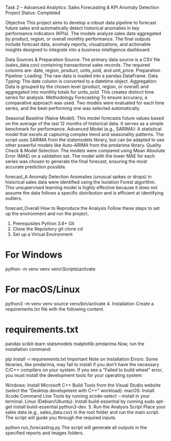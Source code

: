 Task 2 – Advanced Analytics: Sales Forecasting & KPI Anomaly Detection
Project Status: Completed

Objective
This project aims to develop a robust data pipeline to forecast future sales and automatically detect historical anomalies in key performance indicators (KPIs). The models analyze sales data aggregated by product, region, or overall monthly performance. The final outputs include forecast data, anomaly reports, visualizations, and actionable insights designed to integrate into a business intelligence dashboard.

Data Sources & Preparation
Source: The primary data source is a CSV file (sales_data.csv) containing transactional sales records. The required columns are: date, region, product, units_sold, and unit_price.
Preparation Pipeline:
Loading: The raw data is loaded into a pandas DataFrame.
Data Typing: The date column is converted to a datetime object.
Aggregation: Data is grouped by the chosen level (product, region, or overall) and aggregated into monthly totals for units_sold. This creates distinct time series for analysis.
Methodology
Forecasting
To ensure accuracy, a comparative approach was used. Two models were evaluated for each time series, and the best-performing one was selected automatically.

Seasonal Baseline (Naive Model): This model forecasts future values based on the average of the last 12 months of historical data. It serves as a simple benchmark for performance.
Advanced Model (e.g., SARIMA): A statistical model that excels at capturing complex trend and seasonality patterns. The script uses SARIMA from the statsmodels library, but can be adapted to use other powerful models like Auto-ARIMA from the pmdarima library.
Quality Check & Model Selection: The models were compared using Mean Absolute Error (MAE) on a validation set. The model with the lower MAE for each series was chosen to generate the final forecast, ensuring the most accurate prediction possible.

forecast_A
Anomaly Detection
Anomalies (unusual spikes or drops) in historical sales data were identified using the Isolation Forest algorithm. This unsupervised learning model is highly effective because it does not assume the data follows a specific distribution and is efficient at identifying outliers.

forecast_Overall
How to Reproduce the Analysis
Follow these steps to set up the environment and run the project.

1. Prerequisites
Python 3.8+
Git
2. Clone the Repository
git clone <your-github-repo-link>
cd <repository-folder>
3. Set up a Virtual Environment
# For Windows
python -m venv venv
venv\Scripts\activate

# For macOS/Linux
python3 -m venv venv
source venv/bin/activate
4. Installation
Create a requirements.txt file with the following content.

# requirements.txt
pandas
scikit-learn
statsmodels
matplotlib
pmdarima
Now, run the installation command:

pip install -r requirements.txt
Important Note on Installation Errors: Some libraries, like pmdarima, may fail to install if you don't have the necessary C/C++ compilers on your system. If you see a "Failed to build wheel" error, you must install the development tools for your operating system:

Windows: Install Microsoft C++ Build Tools from the Visual Studio website (select the "Desktop development with C++" workload).
macOS: Install Xcode Command Line Tools by running xcode-select --install in your terminal.
Linux (Debian/Ubuntu): Install build-essential by running sudo apt-get install build-essential python3-dev.
5. Run the Analysis Script
Place your sales data (e.g., sales_data.csv) in the root folder and run the main script. The script will guide you through the required inputs.

python run_forecasting.py
The script will generate all outputs in the specified reports and images folders.
